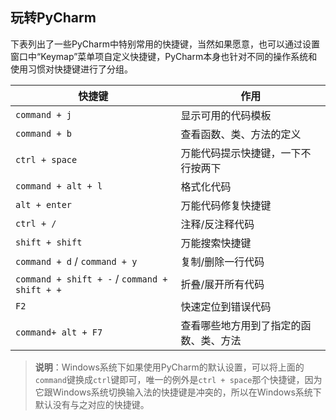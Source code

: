 ## 玩转PyCharm

下表列出了一些PyCharm中特别常用的快捷键，当然如果愿意，也可以通过设置窗口中“Keymap”菜单项自定义快捷键，PyCharm本身也针对不同的操作系统和使用习惯对快捷键进行了分组。

| 快捷键                                        | 作用                                   |
| --------------------------------------------- | -------------------------------------- |
| `command + j`                                 | 显示可用的代码模板                     |
| `command + b`                                 | 查看函数、类、方法的定义               |
| `ctrl + space`                                | 万能代码提示快捷键，一下不行按两下     |
| `command + alt + l`                           | 格式化代码                             |
| `alt + enter`                                 | 万能代码修复快捷键                     |
| `ctrl + /`                                    | 注释/反注释代码                        |
| `shift + shift`                               | 万能搜索快捷键                         |
| `command + d` / `command + y`                 | 复制/删除一行代码                      |
| `command + shift + -` / `command + shift + +` | 折叠/展开所有代码                      |
| `F2`                                          | 快速定位到错误代码                     |
| `command+ alt + F7`                           | 查看哪些地方用到了指定的函数、类、方法 |

> **说明**：Windows系统下如果使用PyCharm的默认设置，可以将上面的`command`键换成`ctrl`键即可，唯一的例外是`ctrl + space`那个快捷键，因为它跟Windows系统切换输入法的快捷键是冲突的，所以在Windows系统下默认没有与之对应的快捷键。